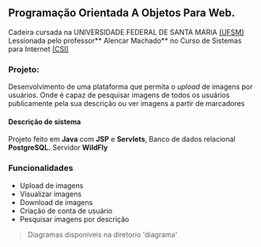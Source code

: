 ## Programação Orientada A Objetos Para Web.

Cadeira cursada na UNIVERSIDADE FEDERAL DE SANTA MARIA [(UFSM)](https://www.ufsm.br/ "(UFSM)")
Lessionada pelo professor** Alencar Machado** no Curso de Sistemas para Internet [(CSI)](http://csi.ufsm.br/ "CSI")

### Projeto: 

Desenvolvimento de uma plataforma que permita o *upload*  de imagens por usuários. Onde é capaz de pesquisar imagens de todos os usuários publicamente pela sua descrição ou ver imagens a partir de marcadores

#### Descrição de sistema

Projeto feito em **Java** com **JSP** e **Servlets**, Banco de dados relacional **PostgreSQL.** Servidor **WildFly**

### Funcionalidades
- Upload de imagens
- Visualizar imagens
- Download de imagens
- Criação de conta de usuário
- Pesquisar imagens por descrição

> Diagramas disponíveis na diretorio 'diagrama'






